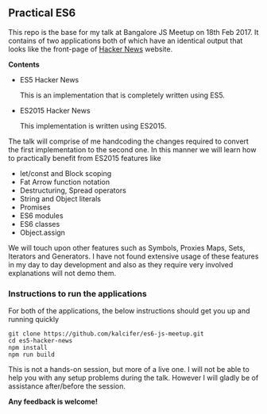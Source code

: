 ## Practical ES6

This repo is the base for my talk at Bangalore JS Meetup on 18th Feb 2017.
It contains of two applications both of which have an identical output that looks like the front-page of [Hacker News](https://news.ycombinator.com/) website.

__Contents__

  - ES5 Hacker News

    This is an implementation that is completely written using ES5.

  - ES2015 Hacker News
  
    This implementation is written using ES2015.

The talk will comprise of me handcoding the changes required to convert the first implementation to the second one.
In this manner we will learn how to practically benefit from ES2015 features like
  - let/const and Block scoping
  - Fat Arrow function notation
  - Destructuring, Spread operators
  - String and Object literals
  - Promises
  - ES6 modules
  - ES6 classes
  - Object.assign

We will touch upon other features such as Symbols, Proxies Maps, Sets, Iterators and Generators.
I have not found extensive usage of these features in my day to day development and also as they require very involved explanations will not demo them.

### Instructions to run the applications

For both of the applications, the below instructions should get you up and running quickly

```
git clone https://github.com/kalcifer/es6-js-meetup.git
cd es5-hacker-news
npm install
npm run build
```
This is not a hands-on session, but more of a live one. I will not be able to help you with any setup problems during the talk. However I will gladly be of assistance after/before the session.

__Any feedback is welcome!__



